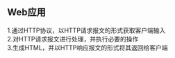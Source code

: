 ## Web应用

  1.通过HTTP协议，以HTTP请求报文的形式获取客户端输入<br>
  2.对HTTP请求报文进行处理，并执行必要的操作<br>
  3.生成HTML，并以HTTP响应报文的形式将其返回给客户端
